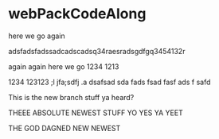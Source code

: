 # webPackCodeAlong


here we go again

adsfadsfadssadcadscadsq34raesradsgdfgq3454132r


again again here we go
1234
1213

1234
123123
;l jfa;sdfj .a
dsafsad
sda
fads
fsad
fasf
ads
f
safd


This is the new branch stuff ya heard?




THEEE ABSOLUTE NEWEST STUFF YO YES YA YEET


THE GOD DAGNED NEW NEWEST